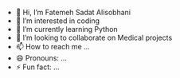 - 👋 Hi, I’m Fatemeh Sadat Alisobhani
- 👀 I’m interested in coding
- 🌱 I’m currently learning Python
- 💞️ I’m looking to collaborate on Medical projects 
- 📫 How to reach me ...
- 😄 Pronouns: ...
- ⚡ Fun fact: ...

<!---
F-sobhani/F-sobhani is a ✨ special ✨ repository because its `README.md` (this file) appears on your GitHub profile.
You can click the Preview link to take a look at your changes.
--->
